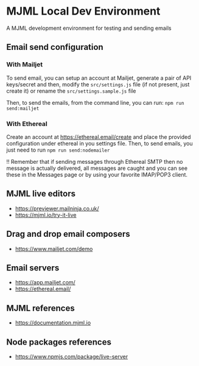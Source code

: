 # MJML Local Dev Environment

A MJML development environment for testing and sending emails

## Email send configuration

### With Mailjet

To send email, you can setup an account at Mailjet, generate a pair of API
keys/secret and then, modify the `src/settings.js` file (if not present, just
create it) or rename the `src/settings.sample.js` file

Then, to send the emails, from the command line, you can run:
`npm run send:mailjet`

### With Ethereal

Create an account at <https://ethereal.email/create> and place the provided
configuration under ethereal in you settings file. Then, to send emails, you
just need to run `npm run send:nodemailer`

 ‼️ Remember that if sending messages through Ethereal SMTP then no message is
 actually delivered, all messages are caught and you can see these in the
 Messages page or by using your favorite IMAP/POP3 client.

## MJML live editors

* <https://previewer.mailninja.co.uk/>
* <https://mjml.io/try-it-live>

## Drag and drop email composers

* <https://www.mailjet.com/demo>

## Email servers

* <https://app.mailjet.com/>
* <https://ethereal.email/>

## MJML references

* <https://documentation.mjml.io>

## Node packages references

* <https://www.npmjs.com/package/live-server>
